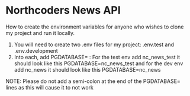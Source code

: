 # Northcoders News API

How to create the environment variables for anyone who wishes to clone my project and run it locally.
1. You will need to create two .env files for my project: .env.test and .env.development
2. Into each, add PGDATABASE= : For the test env add nc_news_test it should look like this PGDATABASE=nc_news_test and for the dev env add nc_news it should look like this PGDATABASE=nc_news

NOTE:
Please do not add a semi-colon at the end of the PGDATABASE= lines as this will cause it to not work



